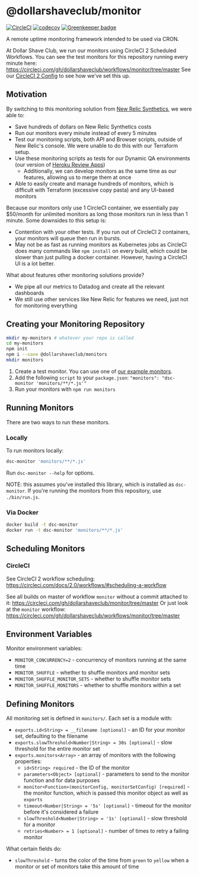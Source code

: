 # @dollarshaveclub/monitor

[![CircleCI](https://circleci.com/gh/dollarshaveclub/monitor/tree/master.svg?style=svg&circle-token=8d27ba25d161dbd81a19eddea92f6e3f69f8c218)](https://circleci.com/gh/dollarshaveclub/monitor/tree/master)
[![codecov](https://codecov.io/gh/dollarshaveclub/monitor/branch/master/graph/badge.svg?token=7dgu14EsZp)](https://codecov.io/gh/dollarshaveclub/monitor)
[![Greenkeeper badge](https://badges.greenkeeper.io/dollarshaveclub/monitor.svg?token=882bf829fa5624cf562abac32aa14c00e2b636aa738c8bd72593b26740655743&ts=1510381924742)](https://greenkeeper.io/)

A remote uptime monitoring framework intended to be used via CRON.

At Dollar Shave Club, we run our monitors using CircleCI 2 Scheduled Workflows.
You can see the test monitors for this repository running every minute here: https://circleci.com/gh/dollarshaveclub/workflows/monitor/tree/master
See our [CircleCI 2 Config](.circleci/config.yml) to see how we've set this up.

## Motivation

By switching to this monitoring solution from [New Relic Synthetics](https://newrelic.com/synthetics/pricing), we were able to:

- Save hundreds of dollars on New Relic Synthetics costs
- Run our monitors every minute instead of every 5 minutes
- Test our monitoring scripts, both API and Browser scripts, outside of New Relic's console. We were unable to do this with our Terraform setup.
- Use these monitoring scripts as tests for our Dynamic QA environments (our version of [Heroku Review Apps](https://devcenter.heroku.com/articles/github-integration-review-apps))
  - Additionally, we can develop monitors as the same time as our features, allowing us to merge them at once
- Able to easily create and manage hundreds of monitors, which is difficult with Terraform (excessive copy pasta) and any UI-based monitors

Because our monitors only use 1 CircleCI container, we essentially pay $50/month for unlimited monitors as long those monitors run in less than 1 minute. Some downsides to this setup is:

- Contention with your other tests. If you run out of CircleCI 2 containers, your monitors will queue then run in bursts.
- May not be as fast as running monitors as Kubernetes jobs as CircleCI does many commands like `npm install` on every build, which could be slower than just pulling a docker container. However, having a CircleCI UI is a lot better.

What about features other monitoring solutions provide?

- We pipe all our metrics to Datadog and create all the relevant dashboards
- We still use other services like New Relic for features we need, just not for monitoring everything

## Creating your Monitoring Repository

```bash
mkdir my-monitors # whatever your repo is called
cd my-monitors
npm init
npm i --save @dollarshaveclub/monitors
mkdir monitors
```

1. Create a test monitor. You can use one of [our example monitors](monitors/).
1. Add the following `script` to your `package.json`: `"monitors": "dsc-monitor 'monitors/**/*.js'"`
1. Run your monitors with `npm run monitors`

## Running Monitors

There are two ways to run these monitors.

### Locally

To run monitors locally:

```bash
dsc-monitor 'monitors/**/*.js'
```

Run `dsc-monitor --help` for options.

NOTE: this assumes you've installed this library, which is installed as `dsc-monitor`.
If you're running the monitors from this repository, use `./bin/run.js`.

### Via Docker

```bash
docker build -t dsc-monitor
docker run -t dsc-monitor 'monitors/**/*.js'
```

## Scheduling Monitors

### CircleCI

See CircleCI 2 workflow scheduling: https://circleci.com/docs/2.0/workflows/#scheduling-a-workflow

See all builds on master of workflow `monitor` without a commit attached to it: https://circleci.com/gh/dollarshaveclub/monitor/tree/master
Or just look at the `monitor` workflow: https://circleci.com/gh/dollarshaveclub/workflows/monitor/tree/master

## Environment Variables

Monitor environment variables:

- `MONITOR_CONCURRENCY=2` - concurrency of monitors running at the same time
- `MONITOR_SHUFFLE` - whether to shuffle monitors and monitor sets
- `MONITOR_SHUFFLE_MONITOR_SETS` - whether to shuffle monitor sets
- `MONITOR_SHUFFLE_MONITORS` - whether to shuffle monitors within a set

## Defining Monitors

All monitoring set is defined in `monitors/`.
Each set is a module with:

- `exports.id<String> = __filename [optional]` - an ID for your monitor set, defaulting to the filename
- `exports.slowThreshold<Number|String> = 30s [optional]` - slow threshold for the entire monitor set
- `exports.monitors<Array>` - an array of monitors with the following properties:
  - `id<String> required` - the ID of the monitor
  - `parameters<Object> [optional]` - parameters to send to the monitor function and for data purposes
  - `monitor<Function>(monitorConfig, monitorSetConfig) [required]` - the monitor function, which is passed this monitor object as well as `exports`
  - `timeout<Number|String> = '5s' [optional]` - timeout for the monitor before it's considered a failure
  - `slowThreshold<Number|String> = '1s' [optional]` - slow threshold for a monitor
  - `retries<Number> = 1 [optional]` - number of times to retry a failing monitor

<!-- - Optional functions to run within the life cycle of the monitoring set:
  - `exports.beforeAll<Function>`
  - `exports.afterAll<Function>`
  - `exports.beforeEach<Function>`
  - `exports.afterEach<Function>` -->

What certain fields do:

- `slowThreshold` - turns the color of the time from `green` to `yellow` when a monitor or set of monitors take this amount of time
